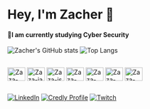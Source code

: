 # Hey, I'm Zacher 👋

#### 🌱I am currently studying Cyber ​​Security
![Zacher's GitHub stats](https://github-readme-stats.vercel.app/api?username=zacher99&theme=transparent&hide_border=true&show_icons=true&icon_color=30A3DC&title_color=E94D5F&text_color=FFF)
![Top Langs](https://github-readme-stats.vercel.app/api/top-langs/?username=zacher99&theme=transparent&hide_border=true&show_icons=true&icon_color=30A3DC&title_color=E94D5F&text_color=FFF&layout=compact)
##

<div>

<img align="center" alt="Zaza-ps" height="30" width="40" src="https://cdn.jsdelivr.net/gh/devicons/devicon/icons/photoshop/photoshop-line.svg">
<img align="center" alt="Zaza-ia" height="30" width="40" src="https://cdn.jsdelivr.net/gh/devicons/devicon/icons/illustrator/illustrator-line.svg">
<img align="center" alt="Zaza-js" height="30" width="40" src="https://cdn.jsdelivr.net/gh/devicons/devicon/icons/javascript/javascript-plain.svg">
<img align="center" alt="Zaza-html" height="30" width="40" src="https://cdn.jsdelivr.net/gh/devicons/devicon/icons/html5/html5-plain-wordmark.svg">
<img align="center" alt="Zaza-css" height="30" width="40" src="https://cdn.jsdelivr.net/gh/devicons/devicon/icons/css3/css3-plain-wordmark.svg">
<img align="center" alt="Zaza-vscode" height="30" width="40" src="https://cdn.jsdelivr.net/gh/devicons/devicon/icons/vscode/vscode-original.svg">
<img align="center" alt="Zaza-git" height="30" width="40" src="https://cdn.jsdelivr.net/gh/devicons/devicon/icons/git/git-original.svg">

</div>

##

[![LinkedIn](https://img.shields.io/badge/LinkedIn-0077B5?style=for-the-badge&logo=linkedin&logoColor=white)](https://www.linkedin.com/in/matheuszacher/)
[![Credly Profile](https://img.shields.io/badge/-Credly_Profile-0a3876?style=for-the-badge&logoColor=white)](https://www.credly.com/users/matheus-zacher)
[![Twitch](https://img.shields.io/badge/Twitch-9146FF?style=for-the-badge&logo=twitch&logoColor=white)](https://www.twitch.tv/zacher_)
